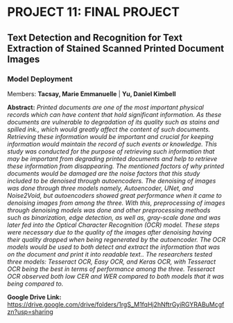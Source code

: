 # PROJECT 11: FINAL PROJECT
## Text Detection and Recognition for Text Extraction of Stained Scanned Printed Document Images
### Model Deployment

Members: **Tacsay, Marie Emmanuelle** | **Yu, Daniel Kimbell**

**Abstract:**
*Printed documents are one of the most important physical records which can have content that hold significant information. As these documents are vulnerable to degradation of its quality such as stains and spilled ink., which would greatly affect the content of such documents. Retrieving these information would be important and crucial for keeping information would maintain the record of such events or knowledge. This study was conducted for the purpose of retrieving such information that may be important from degrading printed documents and help to retrieve these information from disappearing. The mentioned factors of why printed documents would be damaged are the noise factors that this study included to be denoised through autoencoders. The denoising of images was done through three models namely, Autoencoder, UNet, and Noise2Void, but  autoencoders showed great performance when it came to denoising images from among the three. With this, preprocessing of images through denoising models was done and other preprocessing methods such as binarization, edge detection, as well as, gray-scale done and was later fed into the Optical Character Recognition (OCR) model. These steps were necessary due to the quality of the images after denoising having their quality dropped when being regenerated by the autoencoder. The OCR models would be used to both detect and extract the information that was on the document and print it into readable text..  The researchers tested three models: Tesseract OCR, Easy OCR, and Keras OCR, with Tesseract  OCR being the best in terms of performance among the three. Tesseract OCR observed both low CER and WER compared to both models that it was being compared to.*

**Google Drive Link:** https://drive.google.com/drive/folders/1rgS_M1fqHj2hNftrGyiRGYRABuMcgfzn?usp=sharing
